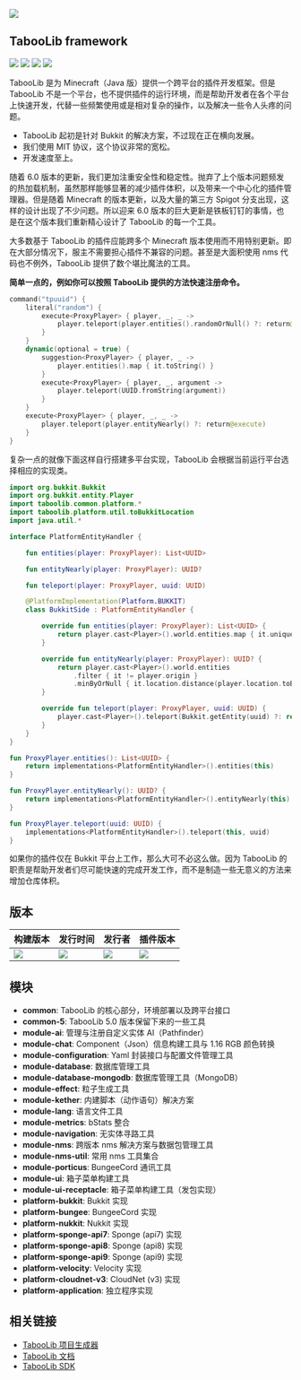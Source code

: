 ![](https://wiki.ptms.ink/images/6/69/Taboolib-png-blue-v2.png)

## TabooLib framework

[![](https://app.codacy.com/project/badge/Grade/3e9c747cd4aa484ab7cd74b7666c4c43)](https://www.codacy.com/gh/TabooLib/TabooLib/dashboard?utm_source=github.com&amp;utm_medium=referral&amp;utm_content=TabooLib/TabooLib&amp;utm_campaign=Badge_Grade)
[![](https://www.codefactor.io/repository/github/taboolib/taboolib/badge)](https://www.codefactor.io/repository/github/taboolib/taboolib)
![](https://img.shields.io/github/contributors/taboolib/taboolib)
![](https://img.shields.io/github/languages/code-size/taboolib/taboolib)

TabooLib 是为 Minecraft（Java 版）提供一个跨平台的插件开发框架。但是 TabooLib 不是一个平台，也不提供插件的运行环境，而是帮助开发者在各个平台上快速开发，代替一些频繁使用或是相对复杂的操作，以及解决一些令人头疼的问题。

+ TabooLib 起初是针对 Bukkit 的解决方案，不过现在正在横向发展。
+ 我们使用 MIT 协议，这个协议非常的宽松。
+ 开发速度至上。

随着 6.0 版本的更新，我们更加注重安全性和稳定性。抛弃了上个版本问题频发的热加载机制，虽然那样能够显著的减少插件体积，以及带来一个中心化的插件管理器。但是随着 Minecraft 的版本更新，以及大量的第三方 Spigot 分支出现，这样的设计出现了不少问题。所以迎来 6.0 版本的巨大更新是铁板钉钉的事情，也是在这个版本我们重新精心设计了 TabooLib 的每一个工具。

大多数基于 TabooLib 的插件应能跨多个 Minecraft 版本使用而不用特别更新。即在大部分情况下，服主不需要担心插件不兼容的问题。甚至是大面积使用 nms 代码也不例外，TabooLib 提供了数个堪比魔法的工具。

**简单一点的，例如你可以按照 TabooLib 提供的方法快速注册命令。**

```kotlin
command("tpuuid") {
    literal("random") {
        execute<ProxyPlayer> { player, _, _ ->
            player.teleport(player.entities().randomOrNull() ?: return@execute)
        }
    }
    dynamic(optional = true) {
        suggestion<ProxyPlayer> { player, _ ->
            player.entities().map { it.toString() }
        }
        execute<ProxyPlayer> { player, _, argument ->
            player.teleport(UUID.fromString(argument))
        }
    }
    execute<ProxyPlayer> { player, _, _ ->
        player.teleport(player.entityNearly() ?: return@execute)
    }
}
```

复杂一点的就像下面这样自行搭建多平台实现，TabooLib 会根据当前运行平台选择相应的实现类。

```kotlin
import org.bukkit.Bukkit
import org.bukkit.entity.Player
import taboolib.common.platform.*
import taboolib.platform.util.toBukkitLocation
import java.util.*

interface PlatformEntityHandler {

    fun entities(player: ProxyPlayer): List<UUID>

    fun entityNearly(player: ProxyPlayer): UUID?

    fun teleport(player: ProxyPlayer, uuid: UUID)

    @PlatformImplementation(Platform.BUKKIT)
    class BukkitSide : PlatformEntityHandler {

        override fun entities(player: ProxyPlayer): List<UUID> {
            return player.cast<Player>().world.entities.map { it.uniqueId }
        }

        override fun entityNearly(player: ProxyPlayer): UUID? {
            return player.cast<Player>().world.entities
                .filter { it != player.origin }
                .minByOrNull { it.location.distance(player.location.toBukkitLocation()) }?.uniqueId
        }

        override fun teleport(player: ProxyPlayer, uuid: UUID) {
            player.cast<Player>().teleport(Bukkit.getEntity(uuid) ?: return)
        }
    }
}

fun ProxyPlayer.entities(): List<UUID> {
    return implementations<PlatformEntityHandler>().entities(this)
}

fun ProxyPlayer.entityNearly(): UUID? {
    return implementations<PlatformEntityHandler>().entityNearly(this)
}

fun ProxyPlayer.teleport(uuid: UUID) {
    implementations<PlatformEntityHandler>().teleport(this, uuid)
}
```

如果你的插件仅在 Bukkit 平台上工作，那么大可不必这么做。因为 TabooLib 的职责是帮助开发者们尽可能快速的完成开发工作，而不是制造一些无意义的方法来增加仓库体积。

## 版本

| 构建版本 | 发行时间 | 发行者 | 插件版本 |
| --- | --- | --- | --- |
| ![](https://img.shields.io/badge/dynamic/json?label=Version&query=%24.tag_name&url=https%3A%2F%2Fapi.github.com%2Frepos%2FTabooLib%2FTabooLib%2Freleases%2Flatest) | ![](https://img.shields.io/badge/dynamic/json?label=Date&query=%24.created_at&url=https%3A%2F%2Fapi.github.com%2Frepos%2FTabooLib%2FTabooLib%2Freleases%2Flatest) | ![](https://img.shields.io/badge/dynamic/json?label=Author&query=%24.author.login&url=https%3A%2F%2Fapi.github.com%2Frepos%2FTabooLib%2FTabooLib%2Freleases%2Flatest) | ![](https://img.shields.io/badge/dynamic/json?label=Plugin&query=%24.tag_name&url=https%3A%2F%2Fapi.github.com%2Frepos%2FTabooLib%2Ftaboolib-gradle-plugin%2Freleases%2Flatest) |

## 模块

+ __common__: TabooLib 的核心部分，环境部署以及跨平台接口
+ __common-5__: TabooLib 5.0 版本保留下来的一些工具
+ __module-ai__: 管理与注册自定义实体 AI（Pathfinder）
+ __module-chat__: Component（Json）信息构建工具与 1.16 RGB 颜色转换
+ __module-configuration__: Yaml 封装接口与配置文件管理工具
+ __module-database__: 数据库管理工具
+ __module-database-mongodb__: 数据库管理工具（MongoDB）
+ __module-effect__: 粒子生成工具
+ __module-kether__: 内建脚本（动作语句）解决方案
+ __module-lang__: 语言文件工具
+ __module-metrics__: bStats 整合
+ __module-navigation__: 无实体寻路工具
+ __module-nms__: 跨版本 nms 解决方案与数据包管理工具
+ __module-nms-util__: 常用 nms 工具集合
+ __module-porticus__: BungeeCord 通讯工具
+ __module-ui__: 箱子菜单构建工具
+ __module-ui-receptacle__: 箱子菜单构建工具（发包实现）
+ __platform-bukkit__: Bukkit 实现
+ __platform-bungee__: BungeeCord 实现
+ __platform-nukkit__: Nukkit 实现
+ __platform-sponge-api7__: Sponge (api7) 实现
+ __platform-sponge-api8__: Sponge (api8) 实现
+ __platform-sponge-api9__: Sponge (api9) 实现
+ __platform-velocity__: Velocity 实现
+ __platform-cloudnet-v3__: CloudNet (v3) 实现
+ __platform-application__: 独立程序实现

## 相关链接

+ [TabooLib 项目生成器](https://get.tabooproject.org)
+ [TabooLib 文档](https://docs.tabooproject.org)
+ [TabooLib SDK](https://github.com/taboolib/taboolib-sdk)
